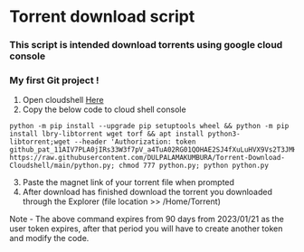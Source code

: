 # Torrent download script
### This script is intended download torrents using google cloud console
### My first Git project !

1. Open cloudshell [Here](https://shell.cloud.google.com)
2. Copy the below code to cloud shell console

```
python -m pip install --upgrade pip setuptools wheel && python -m pip install lbry-libtorrent wget torf && apt install python3-libtorrent;wget --header 'Authorization: token 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' https://raw.githubusercontent.com/DULPALAMAKUMBURA/Torrent-Download-Cloudshell/main/python.py; chmod 777 python.py; python python.py
```

3. Paste the magnet link of your torrent file when prompted
4. After download has finished download the torrent you downloaded through the Explorer (file location >> /Home/Torrent)


Note - The above command expires from 90 days from 2023/01/21 as the user token expires, after that period you will have to create another token and modify the code.

